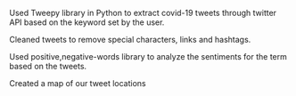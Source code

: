 Used Tweepy library in Python to extract covid-19 tweets through twitter API based on the keyword set by the user. 

Cleaned tweets to remove special characters, links and hashtags. 

Used positive,negative-words library to analyze the sentiments for the term based on the tweets.

Created a map of our tweet locations
